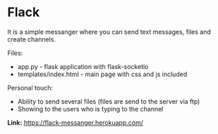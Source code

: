# Flack

It is a simple messanger where you can send text messages, files and create channels.

Files:
- app.py - flask application with flask-socketio
- templates/index.html - main page with css and js included

Personal touch:
- Ability to send several files (files are send to the server via ftp)
- Showing to the users who is typing to the channel

**Link:** https://flack-messanger.herokuapp.com/
